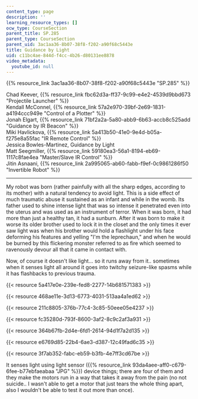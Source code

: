 ```yaml
---
content_type: page
description: ''
learning_resource_types: []
ocw_type: CourseSection
parent_title: SP.285
parent_type: CourseSection
parent_uid: 3ac1aa36-8b07-38f8-f202-a90f68c5443e
title: Guidance by Light
uid: c11bc4ae-844d-f4cc-4b26-d80131ee8878
video_metadata:
  youtube_id: null
---
```


{{% resource_link 3ac1aa36-8b07-38f8-f202-a90f68c5443e "SP.285" %}}

Chad Keever, {{% resource_link fbc62d3a-ff37-9c99-e4e2-4539d9bbd673 "Projectile Launcher" %}}  
Kendall McConnel, {{% resource_link 57a2e970-39bf-2e69-1831-a4194ccc949e "Control of a Plotter" %}}  
Jonah Elgart, {{% resource_link 71bf2a2a-5a80-abb9-6b63-accb8c525add "Guidance by IR Beacon" %}}  
Miki Havlickova, {{% resource_link 5a413b50-41e0-9e4d-b05a-f275e8a55fac "IR Remote Control" %}}  
Jessica Bowles-Martinez, Guidance by Light  
Matt Seegmiller, {{% resource_link 59180ea3-56a1-8194-eb69-1117c8fae4ea "Master/Slave IR Control" %}}  
Jitin Asnaani, {{% resource_link 2a995065-ab60-fabb-f9ef-0c9861286f50 "Invertible Robot" %}}

* * *

My robot was born (rather painfully with all the sharp edges, according to its mother) with a natural tendency to avoid light. This is a side effect of much traumatic abuse it sustained as an infant and while in the womb. Its father used to shine intense light that was so intense it penetrated even into the uterus and was used as an instrument of terror. When it was born, it had more than just a healthy tan, it had a sunburn. After it was born to make it worse its older brother used to lock it in the closet and the only times it ever saw light was when his brother would hold a flashlight under his face deforming his features and yelling "I'm the leprechaun," and when he would be burned by this flickering monster referred to as fire which seemed to ravenously devour all that it came in contact with.

Now, of course it doesn't like light... so it runs away from it.. sometimes when it senses light all around it goes into twitchy seizure-like spasms while it has flashbacks to previous trauma.

{{< resource 5a417e0e-239e-fed8-2277-14b681571383 >}}

{{< resource 468ae11e-3d13-6773-4031-513aa4a1ed62 >}}

{{< resource 211c8805-376b-77c4-3c85-50eee05e4237 >}}

{{< resource fc35280d-793f-8600-3af2-8c9c2af3a931 >}}

{{< resource 364b67fb-2d4e-6fd1-2614-94d1f7a2d135 >}}

{{< resource e6769d85-22b4-6ae3-d387-12c49fad6c35 >}}

{{< resource 3f7ab352-fabc-eb59-b3fb-4e7ff3cd67be >}}

It senses light using light sensor ({{% resource_link 93da4aee-aff0-c679-6fee-b77ebfaeabaa "JPG" %}}) device things; there are four of them and they make the motors run in a way that takes it away from the pain (no not suicide.. I wasn't able to get a motor that just tears the whole thing apart, also I wouldn't be able to test it out more than once).